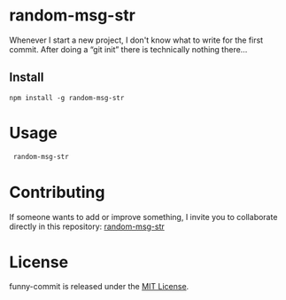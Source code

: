# random-msg-str

Whenever I start a new project, I don't know what to write for the first commit. After doing a “git init” there is technically nothing there...

## Install

```npm
npm install -g random-msg-str
```

# Usage

```bash
 random-msg-str
```

# Contributing

If someone wants to add or improve something, I invite you to collaborate directly in this repository: [random-msg-str](https://github.com/brayanrodallega/random-msg-str)

# License

funny-commit is released under the [MIT License](https://opensource.org/licenses/MIT).
